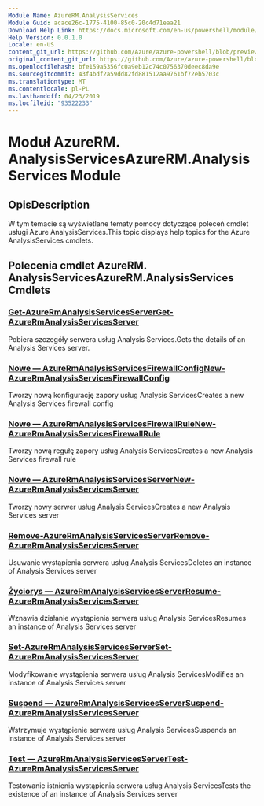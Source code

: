 ```yaml
---
Module Name: AzureRM.AnalysisServices
Module Guid: acace26c-1775-4100-85c0-20c4d71eaa21
Download Help Link: https://docs.microsoft.com/en-us/powershell/module/azurerm.analysisservices
Help Version: 0.0.1.0
Locale: en-US
content_git_url: https://github.com/Azure/azure-powershell/blob/preview/src/ResourceManager/AnalysisServices/Commands.AnalysisServices/help/AzureRM.AnalysisServices.md
original_content_git_url: https://github.com/Azure/azure-powershell/blob/preview/src/ResourceManager/AnalysisServices/Commands.AnalysisServices/help/AzureRM.AnalysisServices.md
ms.openlocfilehash: bfe159a5356fc0a9eb12c74c0756370deec8da9e
ms.sourcegitcommit: 43f4bdf2a59dd82fd881512aa9761bf72eb5703c
ms.translationtype: MT
ms.contentlocale: pl-PL
ms.lasthandoff: 04/23/2019
ms.locfileid: "93522233"
---
```

# <span data-ttu-id="db913-101">Moduł AzureRM. AnalysisServices</span><span class="sxs-lookup"><span data-stu-id="db913-101">AzureRM.AnalysisServices Module</span></span>
## <span data-ttu-id="db913-102">Opis</span><span class="sxs-lookup"><span data-stu-id="db913-102">Description</span></span>
<span data-ttu-id="db913-103">W tym temacie są wyświetlane tematy pomocy dotyczące poleceń cmdlet usługi Azure AnalysisServices.</span><span class="sxs-lookup"><span data-stu-id="db913-103">This topic displays help topics for the Azure AnalysisServices cmdlets.</span></span>

## <span data-ttu-id="db913-104">Polecenia cmdlet AzureRM. AnalysisServices</span><span class="sxs-lookup"><span data-stu-id="db913-104">AzureRM.AnalysisServices Cmdlets</span></span>
### [<span data-ttu-id="db913-105">Get-AzureRmAnalysisServicesServer</span><span class="sxs-lookup"><span data-stu-id="db913-105">Get-AzureRmAnalysisServicesServer</span></span>](Get-AzureRmAnalysisServicesServer.md)
<span data-ttu-id="db913-106">Pobiera szczegóły serwera usług Analysis Services.</span><span class="sxs-lookup"><span data-stu-id="db913-106">Gets the details of an Analysis Services server.</span></span>

### [<span data-ttu-id="db913-107">Nowe — AzureRmAnalysisServicesFirewallConfig</span><span class="sxs-lookup"><span data-stu-id="db913-107">New-AzureRmAnalysisServicesFirewallConfig</span></span>](New-AzureRmAnalysisServicesFirewallConfig.md)
<span data-ttu-id="db913-108">Tworzy nową konfigurację zapory usług Analysis Services</span><span class="sxs-lookup"><span data-stu-id="db913-108">Creates a new Analysis Services firewall config</span></span> 

### [<span data-ttu-id="db913-109">Nowe — AzureRmAnalysisServicesFirewallRule</span><span class="sxs-lookup"><span data-stu-id="db913-109">New-AzureRmAnalysisServicesFirewallRule</span></span>](New-AzureRmAnalysisServicesFirewallRule.md)
<span data-ttu-id="db913-110">Tworzy nową regułę zapory usług Analysis Services</span><span class="sxs-lookup"><span data-stu-id="db913-110">Creates a new Analysis Services firewall rule</span></span>

### [<span data-ttu-id="db913-111">Nowe — AzureRmAnalysisServicesServer</span><span class="sxs-lookup"><span data-stu-id="db913-111">New-AzureRmAnalysisServicesServer</span></span>](New-AzureRmAnalysisServicesServer.md)
<span data-ttu-id="db913-112">Tworzy nowy serwer usług Analysis Services</span><span class="sxs-lookup"><span data-stu-id="db913-112">Creates a new Analysis Services server</span></span>

### [<span data-ttu-id="db913-113">Remove-AzureRmAnalysisServicesServer</span><span class="sxs-lookup"><span data-stu-id="db913-113">Remove-AzureRmAnalysisServicesServer</span></span>](Remove-AzureRmAnalysisServicesServer.md)
<span data-ttu-id="db913-114">Usuwanie wystąpienia serwera usług Analysis Services</span><span class="sxs-lookup"><span data-stu-id="db913-114">Deletes an instance of Analysis Services server</span></span>

### [<span data-ttu-id="db913-115">Życiorys — AzureRmAnalysisServicesServer</span><span class="sxs-lookup"><span data-stu-id="db913-115">Resume-AzureRmAnalysisServicesServer</span></span>](Resume-AzureRmAnalysisServicesServer.md)
<span data-ttu-id="db913-116">Wznawia działanie wystąpienia serwera usług Analysis Services</span><span class="sxs-lookup"><span data-stu-id="db913-116">Resumes an instance of Analysis Services server</span></span>

### [<span data-ttu-id="db913-117">Set-AzureRmAnalysisServicesServer</span><span class="sxs-lookup"><span data-stu-id="db913-117">Set-AzureRmAnalysisServicesServer</span></span>](Set-AzureRmAnalysisServicesServer.md)
<span data-ttu-id="db913-118">Modyfikowanie wystąpienia serwera usług Analysis Services</span><span class="sxs-lookup"><span data-stu-id="db913-118">Modifies  an instance of Analysis Services server</span></span>

### [<span data-ttu-id="db913-119">Suspend — AzureRmAnalysisServicesServer</span><span class="sxs-lookup"><span data-stu-id="db913-119">Suspend-AzureRmAnalysisServicesServer</span></span>](Suspend-AzureRmAnalysisServicesServer.md)
<span data-ttu-id="db913-120">Wstrzymuje wystąpienie serwera usług Analysis Services</span><span class="sxs-lookup"><span data-stu-id="db913-120">Suspends an instance of Analysis Services server</span></span>

### [<span data-ttu-id="db913-121">Test — AzureRmAnalysisServicesServer</span><span class="sxs-lookup"><span data-stu-id="db913-121">Test-AzureRmAnalysisServicesServer</span></span>](Test-AzureRmAnalysisServicesServer.md)
<span data-ttu-id="db913-122">Testowanie istnienia wystąpienia serwera usług Analysis Services</span><span class="sxs-lookup"><span data-stu-id="db913-122">Tests the existence of an instance of Analysis Services server</span></span>

